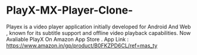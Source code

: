 # PlayX-MX-Player-Clone-
Playex is a video player application initially developed for Android And Web , known for its subtitle support and offline video playback capabilities. Now Avaliable PlayX On Amazon App Store . App Link :  https://www.amazon.in/gp/product/B0FKZPD6CL/ref=mas_ty
